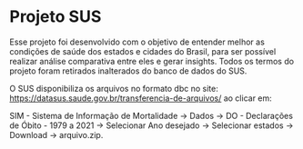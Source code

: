 # Projeto SUS
Esse projeto foi desenvolvido com o objetivo de entender melhor as condições de saúde dos estados e cidades do Brasil, para ser possível realizar análise comparativa entre eles e gerar insights. Todos os termos do projeto foram retirados inalterados do banco de dados do SUS.

O SUS disponibiliza os arquivos no formato dbc no site: https://datasus.saude.gov.br/transferencia-de-arquivos/ ao clicar em:

SIM - Sistema de Informação de Mortalidade -> Dados -> DO - Declarações de Óbito - 1979 a 2021 -> Selecionar Ano desejado -> Selecionar estados -> Download -> arquivo.zip.
